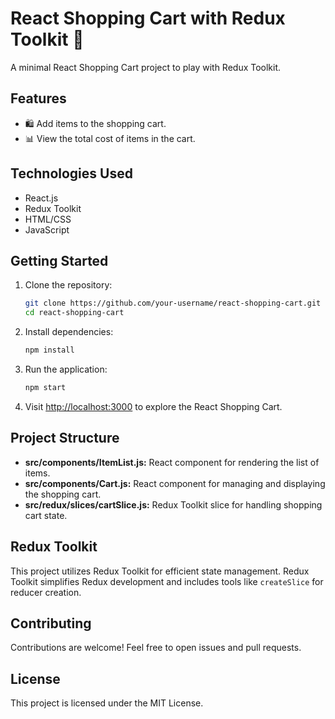 # React Shopping Cart with Redux Toolkit 🛒


A minimal React Shopping Cart project to play with Redux Toolkit.

## Features

- 🛍️ Add items to the shopping cart.
- 📊 View the total cost of items in the cart.

## Technologies Used

- React.js
- Redux Toolkit
- HTML/CSS
- JavaScript

## Getting Started

1. Clone the repository:

    ```bash
    git clone https://github.com/your-username/react-shopping-cart.git
    cd react-shopping-cart
    ```

2. Install dependencies:

    ```bash
    npm install
    ```

3. Run the application:

    ```bash
    npm start
    ```

4. Visit [http://localhost:3000](http://localhost:3000) to explore the React Shopping Cart.

## Project Structure

- **src/components/ItemList.js:** React component for rendering the list of items.
- **src/components/Cart.js:** React component for managing and displaying the shopping cart.
- **src/redux/slices/cartSlice.js:** Redux Toolkit slice for handling shopping cart state.

## Redux Toolkit

This project utilizes Redux Toolkit for efficient state management. Redux Toolkit simplifies Redux development and includes tools like `createSlice` for reducer creation.

## Contributing

Contributions are welcome! Feel free to open issues and pull requests.

## License

This project is licensed under the MIT License.
